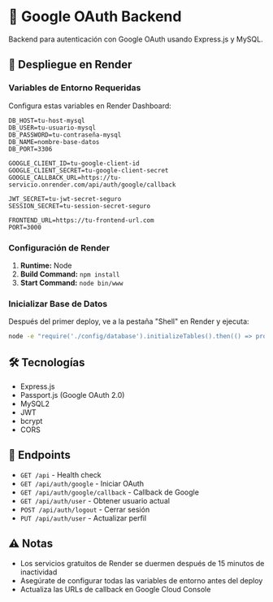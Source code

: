 # 🔐 Google OAuth Backend

Backend para autenticación con Google OAuth usando Express.js y MySQL.

## 🚀 Despliegue en Render

### Variables de Entorno Requeridas

Configura estas variables en Render Dashboard:

```env
DB_HOST=tu-host-mysql
DB_USER=tu-usuario-mysql
DB_PASSWORD=tu-contraseña-mysql
DB_NAME=nombre-base-datos
DB_PORT=3306

GOOGLE_CLIENT_ID=tu-google-client-id
GOOGLE_CLIENT_SECRET=tu-google-client-secret
GOOGLE_CALLBACK_URL=https://tu-servicio.onrender.com/api/auth/google/callback

JWT_SECRET=tu-jwt-secret-seguro
SESSION_SECRET=tu-session-secret-seguro

FRONTEND_URL=https://tu-frontend-url.com
PORT=3000
```

### Configuración de Render

1. **Runtime:** Node
2. **Build Command:** `npm install`
3. **Start Command:** `node bin/www`

### Inicializar Base de Datos

Después del primer deploy, ve a la pestaña "Shell" en Render y ejecuta:

```bash
node -e "require('./config/database').initializeTables().then(() => process.exit(0))"
```

## 🛠️ Tecnologías

- Express.js
- Passport.js (Google OAuth 2.0)
- MySQL2
- JWT
- bcrypt
- CORS

## 📝 Endpoints

- `GET /api` - Health check
- `GET /api/auth/google` - Iniciar OAuth
- `GET /api/auth/google/callback` - Callback de Google
- `GET /api/auth/user` - Obtener usuario actual
- `POST /api/auth/logout` - Cerrar sesión
- `PUT /api/auth/user` - Actualizar perfil

## ⚠️ Notas

- Los servicios gratuitos de Render se duermen después de 15 minutos de inactividad
- Asegúrate de configurar todas las variables de entorno antes del deploy
- Actualiza las URLs de callback en Google Cloud Console
